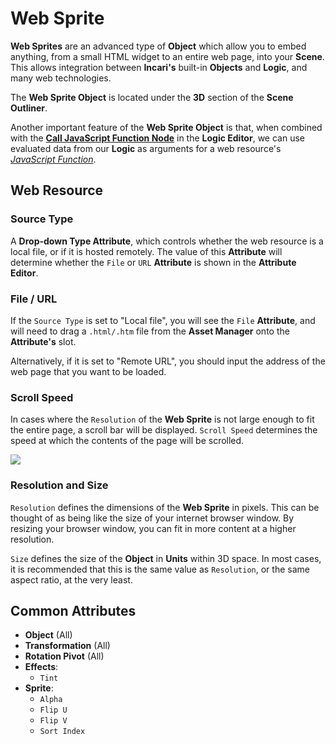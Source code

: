 # Web Sprite

**Web Sprites** are an advanced type of **Object** which allow you to embed anything, from a small HTML widget to an entire web page, into your **Scene**. This allows integration between **Incari's** built-in **Objects** and **Logic**, and many web technologies. 

The **Web Sprite Object** is located under the **3D** section of the **Scene Outliner**.

Another important feature of the **Web Sprite Object** is that, when combined with the [**Call JavaScript Function Node**](../../toolbox/web/call-javascript-function.md) in the **Logic Editor**, we can use evaluated data from our **Logic** as arguments for a web resource's [*JavaScript Function*](https://developer.mozilla.org/en-US/docs/Web/JavaScript/Guide/Functions).

## Web Resource

### Source Type

A **Drop-down Type Attribute**, which controls whether the web resource is a local file, or if it is hosted remotely. The value of this **Attribute** will determine whether the `File` or `URL` **Attribute** is shown in the **Attribute Editor**.

### File / URL

If the `Source Type` is set to "Local file", you will see the `File` **Attribute**, and will need to drag a `.html/.htm` file from the **Asset Manager** onto the **Attribute's** slot.

Alternatively, if it is set to "Remote URL", you should input the address of the web page that you want to be loaded.

### Scroll Speed

In cases where the `Resolution` of the **Web Sprite** is not large enough to fit the entire page, a scroll bar will be displayed. `Scroll Speed` determines the speed at which the contents of the page will be scrolled.

![](../../.gitbook/assets/web-sprite.gif)

### Resolution and Size

`Resolution` defines the dimensions of the **Web Sprite** in pixels. This can be thought of as being like the size of your internet browser window. By resizing your browser window, you can fit in more content at a higher resolution.

`Size` defines the size of the **Object** in **Units** within 3D space. In most cases, it is recommended that this is the same value as `Resolution`, or the same aspect ratio, at the very least.

## Common Attributes

* **Object** \(All\)
* **Transformation** \(All\)
* **Rotation Pivot** \(All\)
* **Effects**:
  * `Tint`
* **Sprite**:
  * `Alpha`
  * `Flip U`
  * `Flip V`
  * `Sort Index`

